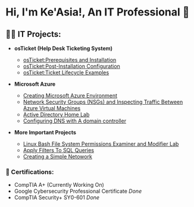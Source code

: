 <h1>Hi, I'm Ke'Asia!, An IT Professional 🌌 </h1>

<h2>👩‍💻 IT Projects:</h2>

- <b> osTicket (Help Desk Ticketing System)</b>
  - [osTicket:Prerequisites and Installation](https://github.com/KeasiaCyber/osTicket-Installation)
  - [osTicket:Post-Installation Configuration](https://github.com/KeasiaCyber/osTicket-Post-Installation)
  - [osTicket:Ticket Lifecycle Examples](https://github.com/KeasiaCyber/Life-Cycle-example)
- <b> Microsoft Azure</b>
  - [Creating Microsoft Azure Environment](https://github.com/KeasiaCyber/creating-microsoft-azure-work-enivorment)
  - [Network Security Groups (NSGs) and Inspecting Traffic Between Azure Virtual Machines](https://github.com/KeasiaCyber/Network-Security-Groups--NSGs--and-Inspecting-Traffic-Between-Azure-Virtual-Machines)
  - [Active Directory Home Lab](https://github.com/KeasiaCyber/ActiveDirectoryLab/tree/main)
  - [Configuring DNS with A domain controller ](https://github.com/KeasiaCyber/dns-config)

- <b> More Important Projects</b>
  - [Linux Bash File System Permissions Examiner and Modifier Lab](https://github.com/KeasiaCyber/Manage_File_Permission_With_LinuxLab)
  - [Apply Filters To SQL Queries](https://github.com/KeasiaCyber/SQL_Queries_Lab)
  - [Creating a Simple Netowork](https://github.com/KeasiaCyber/Creating-a-Simple-Network/tree/main)

<h3>📜 Certifications: </h3>

- CompTIA A+ (Currently Working On)
- Google Cybersecurity Professional Certificate *Done*
- CompTIA Security+ SY0-601 *Done*




<!--
**KeasiaCyber/KeasiaCyber** is a ✨ _special_ ✨ repository because its `README.md` (this file) appears on your GitHub profile.

Here are some ideas to get you started:

- 🔭 I’m currently working on ...
- 🌱 I’m currently learning ...
- 👯 I’m looking to collaborate on ...
- 🤔 I’m looking for help with ...
- 💬 Ask me about ...
- 📫 How to reach me: ...
- 😄 Pronouns: ...
- ⚡ Fun fact: ...
-->

